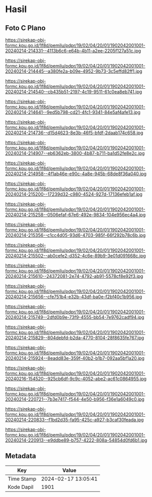 # Hasil

## Foto C Plano

https://sirekap-obj-formc.kpu.go.id/1f8d/pemilu/pdpr/19/02/04/20/01/1902042001001-20240214-214331--4113b6c6-e64b-4b11-a2ee-2205f127a51c.jpg

https://sirekap-obj-formc.kpu.go.id/1f8d/pemilu/pdpr/19/02/04/20/01/1902042001001-20240214-214445--a380fe2a-b09e-4952-9b73-3c5effd82ff1.jpg

https://sirekap-obj-formc.kpu.go.id/1f8d/pemilu/pdpr/19/02/04/20/01/1902042001001-20240214-214540--cb435b51-2197-4c19-9511-61c0ea8eb741.jpg

https://sirekap-obj-formc.kpu.go.id/1f8d/pemilu/pdpr/19/02/04/20/01/1902042001001-20240214-214641--9ed5b798-cd21-4fc1-9341-84e5af4afe13.jpg

https://sirekap-obj-formc.kpu.go.id/1f8d/pemilu/pdpr/19/02/04/20/01/1902042001001-20240214-214736--d15d4623-8e3b-46f5-bfdf-2daab174c658.jpg

https://sirekap-obj-formc.kpu.go.id/1f8d/pemilu/pdpr/19/02/04/20/01/1902042001001-20240214-214907--eb6362eb-3800-4b87-b711-ba1d52fe8e2c.jpg

https://sirekap-obj-formc.kpu.go.id/1f8d/pemilu/pdpr/19/02/04/20/01/1902042001001-20240214-214958--4f1ab46e-e90c-4a8e-945b-68de8f36a040.jpg

https://sirekap-obj-formc.kpu.go.id/1f8d/pemilu/pdpr/19/02/04/20/01/1902042001001-20240214-215200--17239d32-c980-4524-927d-17136efeb1af.jpg

https://sirekap-obj-formc.kpu.go.id/1f8d/pemilu/pdpr/19/02/04/20/01/1902042001001-20240214-215258--0506efaf-67e6-492e-9834-104e956ec4a4.jpg

https://sirekap-obj-formc.kpu.go.id/1f8d/pemilu/pdpr/19/02/04/20/01/1902042001001-20240214-215356--c1cc4d05-93d6-4703-985f-66f292b78c6b.jpg

https://sirekap-obj-formc.kpu.go.id/1f8d/pemilu/pdpr/19/02/04/20/01/1902042001001-20240214-215502--ab0cefe2-d352-4c6e-89b9-3e01d091668c.jpg

https://sirekap-obj-formc.kpu.go.id/1f8d/pemilu/pdpr/19/02/04/20/01/1902042001001-20240214-215610--24372081-2e74-4792-ab91-5578cf8e92f3.jpg

https://sirekap-obj-formc.kpu.go.id/1f8d/pemilu/pdpr/19/02/04/20/01/1902042001001-20240214-215656--cfe751b4-e32b-43df-ba0e-f2bf40c1b956.jpg

https://sirekap-obj-formc.kpu.go.id/1f8d/pemilu/pdpr/19/02/04/20/01/1902042001001-20240214-215749--2dfd0b9e-73f9-4555-bb54-7e9762cadf94.jpg

https://sirekap-obj-formc.kpu.go.id/1f8d/pemilu/pdpr/19/02/04/20/01/1902042001001-20240214-215829--804debfd-b2da-4770-8104-28f8635fe767.jpg

https://sirekap-obj-formc.kpu.go.id/1f8d/pemilu/pdpr/19/02/04/20/01/1902042001001-20240214-215924--8eadd83e-359f-40b2-b1b7-092aa5bf1a20.jpg

https://sirekap-obj-formc.kpu.go.id/1f8d/pemilu/pdpr/19/02/04/20/01/1902042001001-20240216-154520--925cb6df-9c9c-4052-abe2-ac61c0864955.jpg

https://sirekap-obj-formc.kpu.go.id/1f8d/pemilu/pdpr/19/02/04/20/01/1902042001001-20240214-220721--7b3e7417-f544-4e50-b956-f36e1a6049c0.jpg

https://sirekap-obj-formc.kpu.go.id/1f8d/pemilu/pdpr/19/02/04/20/01/1902042001001-20240214-220833--f1bd2d35-fa95-425c-a927-b3caf30feada.jpg

https://sirekap-obj-formc.kpu.go.id/1f8d/pemilu/pdpr/19/02/04/20/01/1902042001001-20240214-220913--e9ddbe89-b757-4222-808a-54854d0fd6b1.jpg


## Metadata

| Key        | Value               |
| ---------- | ------------------- |
| Time Stamp | 2024-02-17 13:05:41 |
| Kode Dapil | 1901                |



